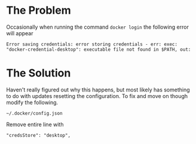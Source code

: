 # The Problem
Occasionally when running the command ```docker login``` the following error will appear
```
Error saving credentials: error storing credentials - err: exec: "docker-credential-desktop": executable file not found in $PATH, out: 
```
# The Solution
Haven't really figured out why this happens, but most likely has something to do with updates resetting the configuration. To fix and move on though modify the following.
```
~/.docker/config.json
```
Remove entire line with
```
"credsStore": "desktop",
```
